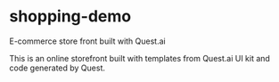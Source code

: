 # shopping-demo
E-commerce store front built with Quest.ai

This is an online storefront built with templates from Quest.ai UI kit and code generated by Quest.
